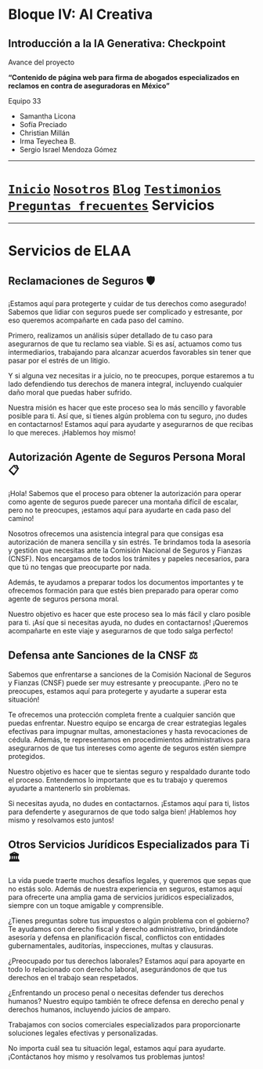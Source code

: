# Bloque IV: AI Creativa 

## Introducción a la IA Generativa: Checkpoint 

Avance del proyecto

__“Contenido de página web para firma de abogados especializados en reclamos en contra de aseguradoras en México”__

Equipo 33

- Samantha Licona
- Sofía Preciado
- Christian Millán
- Irma Teyechea B.
- Sergio Israel Mendoza Gómez


---

# [`Inicio`](../README.md) [`Nosotros`](../nosotros/README.md) [`Blog`](./blog/README.md) [`Testimonios`](../testimonios/README.md) [`Preguntas frecuentes`](../FQ/README.md)  __Servicios__

---

# Servicios de ELAA

## Reclamaciones de Seguros 🛡️
¡Estamos aquí para protegerte y cuidar de tus derechos como asegurado! Sabemos que lidiar con seguros puede ser complicado y estresante, por eso queremos acompañarte en cada paso del camino.

Primero, realizamos un análisis súper detallado de tu caso para asegurarnos de que tu reclamo sea viable. Si es así, actuamos como tus intermediarios, trabajando para alcanzar acuerdos favorables sin tener que pasar por el estrés de un litigio.

Y si alguna vez necesitas ir a juicio, no te preocupes, porque estaremos a tu lado defendiendo tus derechos de manera integral, incluyendo cualquier daño moral que puedas haber sufrido.

Nuestra misión es hacer que este proceso sea lo más sencillo y favorable posible para ti. Así que, si tienes algún problema con tu seguro, ¡no dudes en contactarnos! Estamos aquí para ayudarte y asegurarnos de que recibas lo que mereces. ¡Hablemos hoy mismo!

## Autorización Agente de Seguros Persona Moral 📋
¡Hola! Sabemos que el proceso para obtener la autorización para operar como agente de seguros puede parecer una montaña difícil de escalar, pero no te preocupes, ¡estamos aquí para ayudarte en cada paso del camino!

Nosotros ofrecemos una asistencia integral para que consigas esa autorización de manera sencilla y sin estrés. Te brindamos toda la asesoría y gestión que necesitas ante la Comisión Nacional de Seguros y Fianzas (CNSF). Nos encargamos de todos los trámites y papeles necesarios, para que tú no tengas que preocuparte por nada.

Además, te ayudamos a preparar todos los documentos importantes y te ofrecemos formación para que estés bien preparado para operar como agente de seguros persona moral.

Nuestro objetivo es hacer que este proceso sea lo más fácil y claro posible para ti. ¡Así que si necesitas ayuda, no dudes en contactarnos! ¡Queremos acompañarte en este viaje y asegurarnos de que todo salga perfecto!

## Defensa ante Sanciones de la CNSF ⚖️
Sabemos que enfrentarse a sanciones de la Comisión Nacional de Seguros y Fianzas (CNSF) puede ser muy estresante y preocupante. ¡Pero no te preocupes, estamos aquí para protegerte y ayudarte a superar esta situación!

Te ofrecemos una protección completa frente a cualquier sanción que puedas enfrentar. Nuestro equipo se encarga de crear estrategias legales efectivas para impugnar multas, amonestaciones y hasta revocaciones de cédula. Además, te representamos en procedimientos administrativos para asegurarnos de que tus intereses como agente de seguros estén siempre protegidos.

Nuestro objetivo es hacer que te sientas seguro y respaldado durante todo el proceso. Entendemos lo importante que es tu trabajo y queremos ayudarte a mantenerlo sin problemas.

Si necesitas ayuda, no dudes en contactarnos. ¡Estamos aquí para ti, listos para defenderte y asegurarnos de que todo salga bien! ¡Hablemos hoy mismo y resolvamos esto juntos!

## Otros Servicios Jurídicos Especializados para Ti 🏛️
La vida puede traerte muchos desafíos legales, y queremos que sepas que no estás solo. Además de nuestra experiencia en seguros, estamos aquí para ofrecerte una amplia gama de servicios jurídicos especializados, siempre con un toque amigable y comprensible.

¿Tienes preguntas sobre tus impuestos o algún problema con el gobierno? Te ayudamos con derecho fiscal y derecho administrativo, brindándote asesoría y defensa en planificación fiscal, conflictos con entidades gubernamentales, auditorías, inspecciones, multas y clausuras.

¿Preocupado por tus derechos laborales? Estamos aquí para apoyarte en todo lo relacionado con derecho laboral, asegurándonos de que tus derechos en el trabajo sean respetados.

¿Enfrentando un proceso penal o necesitas defender tus derechos humanos? Nuestro equipo también te ofrece defensa en derecho penal y derechos humanos, incluyendo juicios de amparo.

Trabajamos con socios comerciales especializados para proporcionarte soluciones legales efectivas y personalizadas.

No importa cuál sea tu situación legal, estamos aquí para ayudarte. ¡Contáctanos hoy mismo y resolvamos tus problemas juntos!